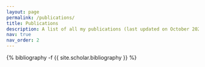```yaml
---
layout: page
permalink: /publications/
title: Publications
description: A list of all my publications (last updated on October 2024).
nav: true
nav_order: 2
---
```

<!-- _pages/publications.md -->
<div class="publications">

{% bibliography -f {{ site.scholar.bibliography }} %}

</div>

